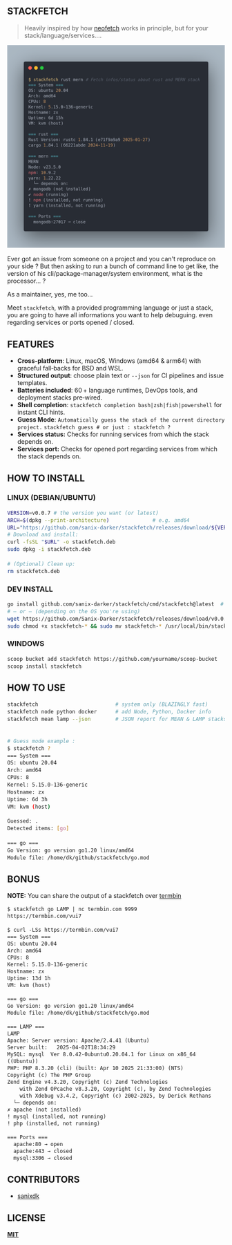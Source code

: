 ## STACKFETCH

> Heavily inspired by how [neofetch](https://github.com/dylanaraps/neofetch) works in principle, but for your stack/language/services....

![screenshot](./screenshot.png)

Ever got an issue from someone on a project and you can't reproduce on your side ?
But then asking to run a bunch of command line to get like, the version of his cli/package-manager/system environment, what is the processor... ?

As a maintainer, yes, me too...

Meet `stackfetch`, with a provided programming language or just a stack, you are going to have all informations you want to help debuguing.
even regarding services or ports opened / closed.

## FEATURES

- **Cross‑platform**: Linux, macOS, Windows (amd64 & arm64) with graceful fall‑backs for BSD and WSL.
- **Structured output**: choose plain text or `--json` for CI pipelines and issue templates.
- **Batteries included**: 60 + language runtimes, DevOps tools, and deployment stacks pre‑wired.
- **Shell completion**: `stackfetch completion bash|zsh|fish|powershell` for instant CLI hints.
- **Guess Mode**: `Automatically guess the stack of the current directory project.`
    `stackfetch guess # or just : stackfetch ?`
- **Services status:** Checks for running services from which the stack depends on.
- **Services port:** Checks for opened port regarding services from which the stack depends on.

## HOW TO INSTALL

### LINUX (DEBIAN/UBUNTU)

```bash
VERSION=v0.0.7 # the version you want (or latest)
ARCH=$(dpkg --print-architecture)              # e.g. amd64
URL="https://github.com/sanix-darker/stackfetch/releases/download/${VERSION}/stackfetch-ubuntu-${ARCH}.deb"
# Download and install:
curl -fsSL "$URL" -o stackfetch.deb
sudo dpkg -i stackfetch.deb

# (Optional) Clean up:
rm stackfetch.deb
```

### DEV INSTALL

```bash
go install github.com/sanix-darker/stackfetch/cmd/stackfetch@latest  # source build
# — or — (depending on the OS you're using)
wget https://github.com/Sanix-Darker/stackfetch/releases/download/v0.0.2/stackfetch-ubuntu-amd64
sudo chmod +x stackfetch-* && sudo mv stackfetch-* /usr/local/bin/stackfetch
```

### WINDOWS

```bash
scoop bucket add stackfetch https://github.com/yourname/scoop-bucket
scoop install stackfetch
```

## HOW TO USE

```bash
stackfetch                         # system only (BLAZINGLY fast)
stackfetch node python docker      # add Node, Python, Docker info
stackfetch mean lamp --json        # JSON report for MEAN & LAMP stacks


# Guess mode example :
$ stackfetch ?
=== System ===
OS: ubuntu 20.04
Arch: amd64
CPUs: 8
Kernel: 5.15.0-136-generic
Hostname: zx
Uptime: 6d 3h
VM: kvm (host)

Guessed: .
Detected items: [go]

=== go ===
Go Version: go version go1.20 linux/amd64
Module file: /home/dk/github/stackfetch/go.mod
```


## BONUS

**NOTE:** You can share the output of a stackfetch over [termbin](https://termbin.com)

```console
$ stackfetch go LAMP | nc termbin.com 9999
https://termbin.com/vui7

$ curl -LSs https://termbin.com/vui7
=== System ===
OS: ubuntu 20.04
Arch: amd64
CPUs: 8
Kernel: 5.15.0-136-generic
Hostname: zx
Uptime: 13d 1h
VM: kvm (host)

=== go ===
Go Version: go version go1.20 linux/amd64
Module file: /home/dk/github/stackfetch/go.mod

=== LAMP ===
LAMP
Apache: Server version: Apache/2.4.41 (Ubuntu)
Server built:   2025-04-02T18:34:29
MySQL: mysql  Ver 8.0.42-0ubuntu0.20.04.1 for Linux on x86_64 ((Ubuntu))
PHP: PHP 8.3.20 (cli) (built: Apr 10 2025 21:33:00) (NTS)
Copyright (c) The PHP Group
Zend Engine v4.3.20, Copyright (c) Zend Technologies
    with Zend OPcache v8.3.20, Copyright (c), by Zend Technologies
    with Xdebug v3.4.2, Copyright (c) 2002-2025, by Derick Rethans
  └─ depends on:
✗ apache (not installed)
! mysql (installed, not running)
! php (installed, not running)

=== Ports ===
  apache:80 → open
  apache:443 → closed
  mysql:3306 → closed
```

## CONTRIBUTORS

- [sanixdk](https://github.com/sanix-darker)

## LICENSE

**[MIT](./LICENSE)**
